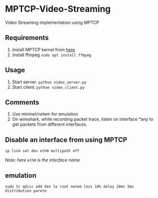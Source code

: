 # MPTCP-Video-Streaming
Video Streaming implementation using MPTCP

## Requirements
1. Install MPTCP kernel from [here](https://multipath-tcp.org/pmwiki.php/Users/HowToInstallMPTCP?)
2. Install ffmpeg `sudo apt install ffmpeg`

## Usage
1. Start server: `python video_server.py`
2. Start client: `python video_client.py`

## Comments
1. Use mininet/netem for emulation
2. On wireshark, while recording packet trace, listen on interface *any to get packets from different interfaces.

## Disable an interface from using MPTCP
`ip link set dev eth0 multipath off`

*Note: here `eth0` is the interface name*

## emulation
`sudo tc qdisc add dev lo root netem loss 10% delay 20ms 5ms distribution pareto`
